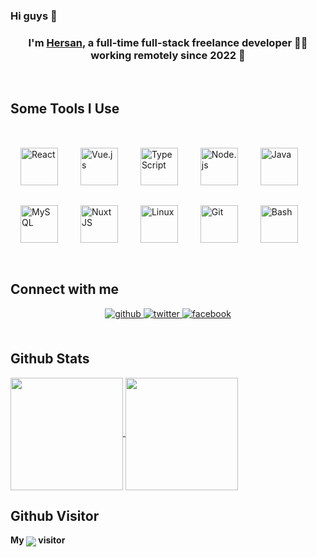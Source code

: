 ### Hi guys 👋

### <div align="center">I'm [Hersan](https://github.com/HersanKuang/HersanKuang), a full-time full-stack freelance developer 👨‍💻 working remotely since 2022 🚀</div>  
  

<br/>  


## Some Tools I Use

<div>
  <br/>
  <img style="margin: 16px" src="https://profilinator.rishav.dev/skills-assets/react-original-wordmark.svg" alt="React" height="60" />  
  <img style="margin: 16px" src="https://profilinator.rishav.dev/skills-assets/vuejs-original-wordmark.svg" alt="Vue.js" height="60" />  
  <img style="margin: 16px" src="https://profilinator.rishav.dev/skills-assets/typescript-original.svg" alt="TypeScript" height="60" />  
  <img style="margin: 16px" src="https://profilinator.rishav.dev/skills-assets/nodejs-original-wordmark.svg" alt="Node.js" height="60" />  
  <img style="margin: 16px" src="https://profilinator.rishav.dev/skills-assets/java-original-wordmark.svg" alt="Java" height="60" />  
  <img style="margin: 16px" src="https://profilinator.rishav.dev/skills-assets/mysql-original-wordmark.svg" alt="MySQL" height="60" />  
  <img style="margin: 16px" src="https://profilinator.rishav.dev/skills-assets/nuxt.png" alt="Nuxt JS" height="60" />
  <img style="margin: 16px" src="https://profilinator.rishav.dev/skills-assets/linux-original.svg" alt="Linux" height="60" />  
  <img style="margin: 16px" src="https://profilinator.rishav.dev/skills-assets/git-scm-icon.svg" alt="Git" height="60" />  
  <img style="margin: 16px" src="https://profilinator.rishav.dev/skills-assets/gnu_bash-icon.svg" alt="Bash" height="60" />
</div>

<br/>  


## Connect with me  
<div align="center">
<a href="https://github.com/HersanKuang" target="_blank">
<img src=https://img.shields.io/badge/github-%2324292e.svg?&style=for-the-badge&logo=github&logoColor=white alt=github style="margin-bottom: 5px;" />
</a>
<a href="https://twitter.com/Kuanghexian" target="_blank">
<img src=https://img.shields.io/badge/twitter-%2300acee.svg?&style=for-the-badge&logo=twitter&logoColor=white alt=twitter style="margin-bottom: 5px;" />
</a>
<a href="https://www.facebook.com/hersanfackbook" target="_blank">
<img src=https://img.shields.io/badge/facebook-%232E87FB.svg?&style=for-the-badge&logo=facebook&logoColor=white alt=facebook style="margin-bottom: 5px;" />
</a>  
</div>  
  

<br/>  

## Github Stats  
<a href="https://github.com/HersanKuang">
  <img height="180px" align="center" src="https://github-readme-stats.vercel.app/api?username=HersanKuang&show_icons=true&theme=tokyonight" />
</a>
<a href="https://github.com/HersanKuang">
  <img height="180px" align="center" src="https://github-readme-stats.vercel.app/api/top-langs/?username=HersanKuang&layout=compact&line_height=21&text_color=000&icon_color=000&bg_color=0,ea6161,ffc64d,fffc4d,52fa5a&theme=graywhite" />
</a>

<br/>

## Github Visitor
<div>
  <strong>My </strong><img align="center" src="https://profile-counter.glitch.me/HersanKuang/count.svg" /><strong> visitor</strong>
</div>
<br/>
